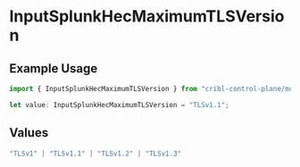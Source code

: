 # InputSplunkHecMaximumTLSVersion

## Example Usage

```typescript
import { InputSplunkHecMaximumTLSVersion } from "cribl-control-plane/models";

let value: InputSplunkHecMaximumTLSVersion = "TLSv1.1";
```

## Values

```typescript
"TLSv1" | "TLSv1.1" | "TLSv1.2" | "TLSv1.3"
```